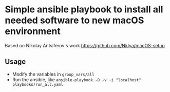 # Simple ansible playbook to install all needed software to new macOS environment
Based on Nikolay Antsiferov's work https://github.com/Nklya/macOS-setup

## Usage
* Modify the variables in `group_vars/all`
* Run the ansible, like `ansible-playbook -D -v -i "localhost" playbooks/run_all.yaml`

